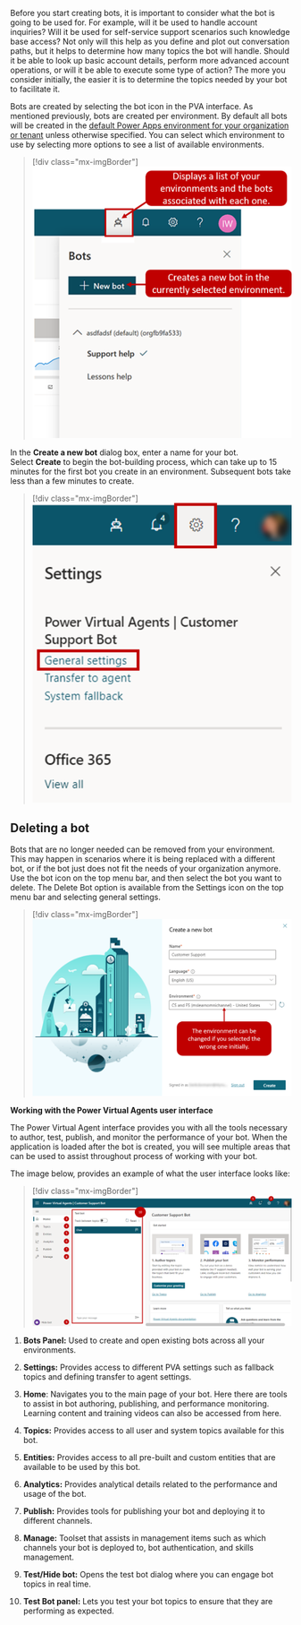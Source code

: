 Before you start creating bots, it is important to consider what the bot is going to be used for. For example, will it be used to handle account inquiries? Will it be used for self-service support scenarios such knowledge base access? Not only will this help as you define and plot out conversation paths, but it helps to determine how many topics the bot will handle. Should it be able to look up basic account details, perform more advanced account operations, or will it be able to execute some type of action? The more you consider initially, the easier it is to determine the topics needed by your bot to facilitate it.

Bots are created by selecting the bot icon in the PVA interface. As mentioned previously, bots are created per environment. By default all bots will be created in the [default Power Apps environment for your organization or tenant](https://docs.microsoft.com/power-virtual-agents/environments-first-run-experience/?azure-portal=true) unless otherwise specified. You can select which environment to use by selecting more options to see a list of available environments.

> [!div class="mx-imgBorder"]
> [![New bot button and environment and bot association](../media/pva-3-1-ssm.png)](../media/pva-3-1-ssm.png#lightbox)

In the **Create a new bot** dialog box, enter a name for your bot. Select **Create** to begin the bot-building process, which can take up to 15 minutes for the first bot you create in an environment. Subsequent bots take less than a few minutes to create.

> [!div class="mx-imgBorder"]
> [![change environment](../media/pva-3-2-ssm.png)](../media/pva-3-2-ssm.png#lightbox)

## Deleting a bot

Bots that are no longer needed can be removed from your environment. This may happen in scenarios where it is being replaced with a different bot, or if the bot just does not fit the needs of your organization anymore. Use the bot icon on the top menu bar, and then select the bot you want to delete. The Delete Bot option is available from the Settings icon on the top menu bar and selecting general settings.

> [!div class="mx-imgBorder"]
> [![general settings](../media/pva-3-3-ssm.png)](../media/pva-3-3-ssm.png#lightbox)

**Working with the Power Virtual Agents user interface**

The Power Virtual Agent interface provides you with all the tools necessary to author, test, publish, and monitor the performance of your bot. When the application is loaded after the bot is created, you will see multiple areas that can be used to assist throughout process of working with your bot.

The image below, provides an example of what the user interface looks like:

> [!div class="mx-imgBorder"]
> [![user interface example](../media/pva-3-4-ssm.png)](../media/pva-3-4-ssm.png#lightbox)

1.  **Bots Panel:** Used to create and open existing bots across all your environments.

1.  **Settings:** Provides access to different PVA settings such as fallback topics and defining transfer to agent settings.

1.  **Home**: Navigates you to the main page of your bot. Here there are tools to assist in bot authoring, publishing, and performance monitoring. Learning content and training videos can also be accessed from here.

1.  **Topics:** Provides access to all user and system topics available for this bot.

1.  **Entities:** Provides access to all pre-built and custom entities that are available to be used by this bot.

1.  **Analytics:** Provides analytical details related to the performance and usage of the bot.

1.  **Publish:** Provides tools for publishing your bot and deploying it to different channels.

1.  **Manage:** Toolset that assists in management items such as which channels your bot is deployed to, bot authentication, and skills management.

1.  **Test/Hide bot:** Opens the test bot dialog where you can engage bot topics in real time.

1. **Test Bot panel:** Lets you test your bot topics to ensure that they are performing as expected.